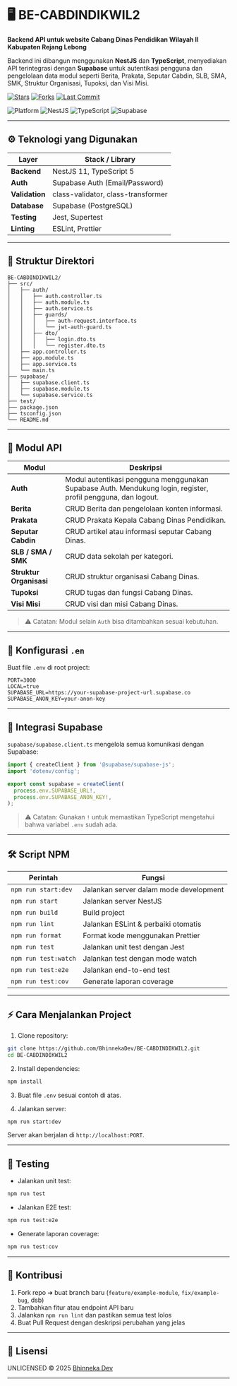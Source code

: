 # 🖥️ BE-CABDINDIKWIL2

**Backend API untuk website Cabang Dinas Pendidikan Wilayah II Kabupaten Rejang Lebong**

Backend ini dibangun menggunakan **NestJS** dan **TypeScript**, menyediakan API terintegrasi dengan **Supabase** untuk autentikasi pengguna dan pengelolaan data modul seperti Berita, Prakata, Seputar Cabdin, SLB, SMA, SMK, Struktur Organisasi, Tupoksi, dan Visi Misi.

[![Stars](https://img.shields.io/github/stars/BhinnekaDev/BE-CABDINDIKWIL2?style=flat-square)](https://github.com/BhinnekaDev/BE-CABDINDIKWIL2/stargazers)
[![Forks](https://img.shields.io/github/forks/BhinnekaDev/BE-CABDINDIKWIL2?style=flat-square)](https://github.com/BhinnekaDev/BE-CABDINDIKWIL2/network)
[![Last Commit](https://img.shields.io/github/last-commit/BhinnekaDev/BE-CABDINDIKWIL2?style=flat-square)](https://github.com/BhinnekaDev/BE-CABDINDIKWIL2/commits/master)

![Platform](https://img.shields.io/badge/platform-API-blue?style=flat-square)
![NestJS](https://img.shields.io/badge/NestJS-11-red?logo=nestjs&style=flat-square)
![TypeScript](https://img.shields.io/badge/TypeScript-5.x-3178C6?logo=typescript&logoColor=white&style=flat-square)
![Supabase](https://img.shields.io/badge/Supabase-Auth%20%26%20PostgreSQL-3FCF8E?logo=supabase&style=flat-square)

---

## ⚙️ Teknologi yang Digunakan

| Layer          | Stack / Library                    |
| -------------- | ---------------------------------- |
| **Backend**    | NestJS 11, TypeScript 5            |
| **Auth**       | Supabase Auth (Email/Password)     |
| **Validation** | class-validator, class-transformer |
| **Database**   | Supabase (PostgreSQL)              |
| **Testing**    | Jest, Supertest                    |
| **Linting**    | ESLint, Prettier                   |

---

## 📁 Struktur Direktori

```
BE-CABDINDIKWIL2/
├── src/
│   ├── auth/
│   │   ├── auth.controller.ts
│   │   ├── auth.module.ts
│   │   ├── auth.service.ts
│   │   ├── guards/
│   │   │   ├── auth-request.interface.ts
│   │   │   └── jwt-auth-guard.ts
│   │   ├── dto/
│   │   │   ├── login.dto.ts
│   │   │   └── register.dto.ts
│   ├── app.controller.ts
│   ├── app.module.ts
│   ├── app.service.ts
│   └── main.ts
├── supabase/
│   ├── supabase.client.ts
│   ├── supabase.module.ts
│   └── supabase.service.ts
├── test/
├── package.json
├── tsconfig.json
└── README.md
```

---

## 🚀 Modul API

| Modul                   | Deskripsi                                                                                                     |
| ----------------------- | ------------------------------------------------------------------------------------------------------------- |
| **Auth**                | Modul autentikasi pengguna menggunakan Supabase Auth. Mendukung login, register, profil pengguna, dan logout. |
| **Berita**              | CRUD Berita dan pengelolaan konten informasi.                                                                 |
| **Prakata**             | CRUD Prakata Kepala Cabang Dinas Pendidikan.                                                                  |
| **Seputar Cabdin**      | CRUD artikel atau informasi seputar Cabang Dinas.                                                             |
| **SLB / SMA / SMK**     | CRUD data sekolah per kategori.                                                                               |
| **Struktur Organisasi** | CRUD struktur organisasi Cabang Dinas.                                                                        |
| **Tupoksi**             | CRUD tugas dan fungsi Cabang Dinas.                                                                           |
| **Visi Misi**           | CRUD visi dan misi Cabang Dinas.                                                                              |

> ⚠️ Catatan: Modul selain `Auth` bisa ditambahkan sesuai kebutuhan.

---

## 🔌 Konfigurasi `.en`

Buat file `.env` di root project:

```env
PORT=3000
LOCAL=true
SUPABASE_URL=https://your-supabase-project-url.supabase.co
SUPABASE_ANON_KEY=your-anon-key
```

---

## 🧩 Integrasi Supabase

`supabase/supabase.client.ts` mengelola semua komunikasi dengan Supabase:

```ts
import { createClient } from '@supabase/supabase-js';
import 'dotenv/config';

export const supabase = createClient(
  process.env.SUPABASE_URL!,
  process.env.SUPABASE_ANON_KEY!,
);
```

> ⚠️ Catatan: Gunakan `!` untuk memastikan TypeScript mengetahui bahwa variabel `.env` sudah ada.

---

## 🛠️ Script NPM

| Perintah             | Fungsi                                 |
| -------------------- | -------------------------------------- |
| `npm run start:dev`  | Jalankan server dalam mode development |
| `npm run start`      | Jalankan server NestJS                 |
| `npm run build`      | Build project                          |
| `npm run lint`       | Jalankan ESLint & perbaiki otomatis    |
| `npm run format`     | Format kode menggunakan Prettier       |
| `npm run test`       | Jalankan unit test dengan Jest         |
| `npm run test:watch` | Jalankan test dengan mode watch        |
| `npm run test:e2e`   | Jalankan end-to-end test               |
| `npm run test:cov`   | Generate laporan coverage              |

---

## ⚡ Cara Menjalankan Project

1. Clone repository:

```bash
git clone https://github.com/BhinnekaDev/BE-CABDINDIKWIL2.git
cd BE-CABDINDIKWIL2
```

2. Install dependencies:

```bash
npm install
```

3. Buat file `.env` sesuai contoh di atas.

4. Jalankan server:

```bash
npm run start:dev
```

Server akan berjalan di `http://localhost:PORT`.

---

## 🧪 Testing

- Jalankan unit test:

```bash
npm run test
```

- Jalankan E2E test:

```bash
npm run test:e2e
```

- Generate laporan coverage:

```bash
npm run test:cov
```

---

## 🤝 Kontribusi

1. Fork repo ➜ buat branch baru (`feature/example-module`, `fix/example-bug`, dsb)
2. Tambahkan fitur atau endpoint API baru
3. Jalankan `npm run lint` dan pastikan semua test lolos
4. Buat Pull Request dengan deskripsi perubahan yang jelas

---

## 📜 Lisensi

UNLICENSED © 2025 [Bhinneka Dev](https://github.com/BhinnekaDev)

---
